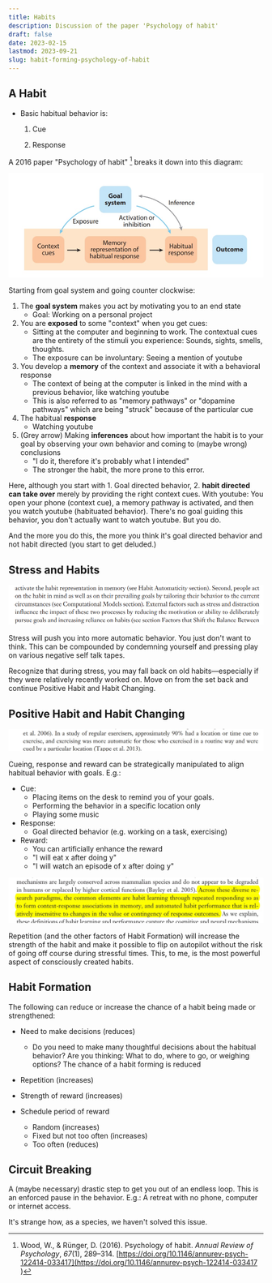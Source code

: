 ```yaml
---
title: Habits
description: Discussion of the paper 'Psychology of habit'
draft: false
date: 2023-02-15
lastmod: 2023-09-21
slug: habit-forming-psychology-of-habit
---
```




## A Habit

- Basic habitual behavior is:

  1. Cue

  2. Response

    

A 2016 paper "Psychology of habit" [^1] breaks it down into this diagram:

![image-20230215054841361](images/image-20230215054841361.png)

[^1]: Wood, W., & Rünger, D. (2016). Psychology of habit. *Annual Review of Psychology*, *67*(1), 289–314. [https://doi.org/10.1146/annurev-psych-122414-033417](https://doi.org/10.1146/annurev-psych-122414-033417 ) 

Starting from goal system and going counter clockwise: 

1. The **goal system** makes you act by motivating you to an end state
    - Goal: Working on a personal project
2. You are **exposed** to some "context" when you get cues:
    - Sitting at the computer and beginning to work. The contextual cues are the entirety of the stimuli you experience: Sounds, sights, smells, thoughts. 
    - The exposure can be involuntary: Seeing a mention of youtube
3. You develop a **memory** of the context and associate it with a behavioral response
    - The context of being at the computer is linked in the mind with a previous behavior, like watching youtube
    - This is also referred to as "memory pathways" or "dopamine pathways" which are being "struck" because of the particular cue
4. The habitual **response**
    - Watching youtube 
5. (Grey arrow) Making **inferences** about how important the habit is to your goal by observing your own behavior and coming to (maybe wrong) conclusions 
    - "I do it, therefore it's probably what I intended"
    - The stronger the habit, the more prone to this error.



Here, although you start with 1. Goal directed behavior, 2. **habit directed can take over** merely by providing the right context cues. With youtube: You open your phone (context cue), a memory pathway is activated, and then you watch youtube (habituated behavior). There's no goal guiding this behavior, you don't actually want to watch youtube. But you do.



And the more you do this, the more you think it's goal directed behavior and not habit directed (you start to get deluded.)



## **Stress and Habits**

![stress-and-habits](images/stress-and-habits.png)

Stress will push you into more automatic behavior. You just don't want to think. This can be compounded by condemning yourself and pressing play on various negative self talk tapes.

Recognize that during stress, you may fall back on old habits—especially if they were relatively recently worked on. Move on from the set back and continue Positive Habit and Habit Changing.



## **Positive Habit and Habit Changing**

![image-20230215060024618](images/image-20230215060024618.png)



Cueing, response and reward can be strategically manipulated to align habitual behavior with goals. E.g.:

- Cue: 
    - Placing items on the desk to remind you of your goals.
    - Performing the behavior in a specific location only
    - Playing some music
- Response:
    - Goal directed behavior (e.g. working on a task, exercising)
- Reward:
    - You can artificially enhance the reward
    - "I will eat x after doing y"
    - "I will watch an episode of x after doing y"

![image-20230215055911744](images/image-20230215055911744.png)

Repetition (and the other factors of Habit Formation) will increase the strength of the habit and make it possible to flip on autopilot without the risk of going off course during stressful times. This, to me, is the most powerful aspect of consciously created habits.



## **Habit Formation**

The following can reduce or increase the chance of a habit being made or strengthened:

- Need to make decisions (reduces)
    - Do you need to make many thoughtful decisions about the habitual behavior? Are you thinking: What to do, where to go, or weighing options? The chance of a habit forming is reduced

- Repetition (increases)

- Strength of reward (increases)

- Schedule period of reward
    - Random (increases)
    - Fixed but not too often (increases)
    - Too often (reduces)



## **Circuit Breaking** 

A (maybe necessary) drastic step to get you out of an endless loop. This is an enforced pause in the behavior. E.g.: A retreat with no phone, computer or internet access.




It's strange how, as a species, we haven't solved this issue.




